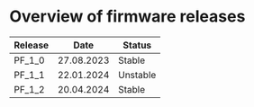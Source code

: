 # Overview of firmware releases

| Release  | Date       | Status   |
| -------- | --------   | -------- |
| PF_1_0   | 27.08.2023 | Stable   |
| PF_1_1   | 22.01.2024 | Unstable |
| PF_1_2   | 20.04.2024 | Stable   |
